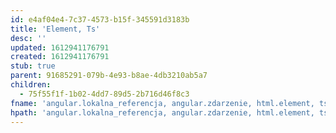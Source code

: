 ```yaml
---
id: e4af04e4-7c37-4573-b15f-345591d3183b
title: 'Element, Ts'
desc: ''
updated: 1612941176791
created: 1612941176791
stub: true
parent: 91685291-079b-4e93-b8ae-4db3210ab5a7
children:
  - 75f55f1f-1b02-4dd7-89d5-2b716d46f8c3
fname: 'angular.lokalna_referencja, angular.zdarzenie, html.element, ts'
hpath: 'angular.lokalna_referencja, angular.zdarzenie, html.element, ts'
---
```




